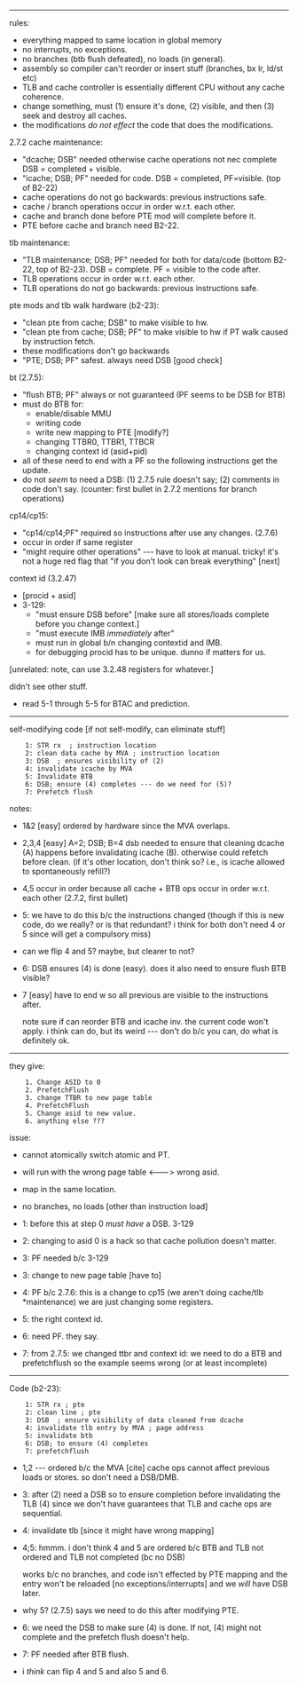 ---------------------------------------------------------------------------
rules:
  - everything mapped to same location in global memory
  - no interrupts, no exceptions.
  - no branches (btb flush defeated), no loads (in general).
  - assembly so compiler can't reorder or insert stuff (branches,
    bx lr, ld/st etc)
  - TLB and cache controller is essentially different CPU without any cache
    coherence.
  - change something, must (1) ensure it's done, (2) visible, and then (3) 
    seek and destroy all caches.
  - the modifications *do not effect* the code that does the modifications.

2.7.2 cache maintenance:
  - "dcache; DSB" needed otherwise cache operations not nec complete
      DSB = completed + visible.
  - "icache; DSB; PF" needed for code. DSB = completed, PF=visible.
      (top of B2-22)
  - cache operations do not go backwards: previous instructions safe.
  - cache / branch operations occur in order w.r.t. each other.
  - cache and branch done before PTE mod will complete before it.
  - PTE before cache and branch need B2-22.

tlb maintenance:
  - "TLB maintenance; DSB; PF" needed for both for data/code 
      (bottom B2-22, top of B2-23).  DSB = complete.  PF = visible to 
       the code after.
  - TLB operations occur in order w.r.t. each other.
  - TLB operations do not go backwards: previous instructions safe.
    
pte mods and tlb walk hardware (b2-23):

  - "clean pte from cache; DSB" to make visible to hw.  
  - "clean pte from cache; DSB; PF" to make visible to hw if PT walk caused
      by instruction fetch.  
  - these modifications don't go backwards
  - "PTE; DSB; PF" safest.  always need DSB [good check]

bt (2.7.5): 
  - "flush BTB; PF" always or not guaranteed (PF seems to be DSB for BTB)
  - must do BTB for:
      - enable/disable MMU
      - writing code
      - write new mapping to PTE [modify?]
      - changing TTBR0, TTBR1, TTBCR
      - changing context id (asid+pid)
  - all of these need to end with a PF so the following instructions get the update.
  - do not *seem* to need a DSB: (1) 2.7.5 rule doesn't say; (2)
      comments in code don't say.  (counter: first bullet in 2.7.2
      mentions for branch operations)

cp14/cp15:
  - "cp14/cp14;PF" required so instructions after use any changes. (2.7.6)
  - occur in order if same register
  - "might require other operations" --- have to look at manual.  tricky!
      it's not a huge red flag that "if you don't look can break everything"
      [next]

context id (3.2.47)
  - [procid + asid]
  - 3-129:
    - "must ensure DSB before" [make sure all stores/loads complete before 
          you change context.]
    - "must execute IMB *immediately* after"
    - must run in global b/n changing contextid and IMB.
    - for debugging procid has to be unique.  dunno if matters for us.

 [unrelated: note, can use 3.2.48 registers for whatever.]

  didn't see other stuff.

- read 5-1 through 5-5 for BTAC and prediction.


------------------------------------------------------------------
 self-modifying code [if not self-modify, can eliminate stuff]

        1: STR rx  ; instruction location
        2: clean data cache by MVA ; instruction location
        3: DSB  ; ensures visibility of (2)
        4: invalidate icache by MVA
        5: Invalidate BTB
        6: DSB; ensure (4) completes --- do we need for (5)?
        7: Prefetch flush

notes:
  - 1&2 [easy] ordered by hardware since the MVA overlaps.
  - 2,3,4 [easy]  A=2; DSB; B=4  dsb needed to ensure that cleaning dcache
          (A) happens before invalidating icache (B).  otherwise could refetch
          before clean.  (if it's other location, don't think so?  i.e., is 
          icache allowed to spontaneously refill?)

  - 4,5 occur in order because all cache + BTB ops occur in order w.r.t.
          each other (2.7.2, first bullet)

  - 5: we have to do this b/c the instructions changed (though if this is 
          new code, do we really? or is that redundant? i think for both
          don't need 4 or 5 since will get a compulsory miss)

  - can we flip 4 and 5?   maybe, but clearer to not?
        
  - 6: DSB ensures (4) is done (easy).  does it also need to ensure flush
          BTB visible?
         
  - 7 [easy] have to end w so all previous are visible to the instructions
          after.  

    note sure if can reorder BTB and icache inv.  the current code
    won't apply.  i think can do, but its weird --- don't do b/c you can,
    do what is definitely ok.
------------------------------------------------------------------
they give:

        1. Change ASID to 0
        2. PrefetchFlush
        3. change TTBR to new page table
        4. PrefetchFlush
        5. Change asid to new value.
        6. anything else ???

issue:
 - cannot atomically switch atomic and PT.
 - will run with the wrong page table <---> wrong asid.
 - map in the same location.
 - no branches, no loads [other than instruction load]

 - 1: before this at step 0 *must have* a DSB. 3-129 
 - 2: changing to asid 0 is a hack so that cache pollution doesn't matter.
 - 3: PF needed b/c 3-129
 - 3: change to new page table [have to]
 - 4: PF b/c 2.7.6: this is a change to cp15 (we aren't doing cache/tlb
         *maintenance) we are just changing some registers.
 - 5: the right context id.
 - 6: need PF.  they say.
 - 7: from 2.7.5: we changed ttbr and context id: we need to do a BTB
         and prefetchflush so the example seems wrong (or at least
         incomplete)
-----------------------------------------------------------------
Code (b2-23):

        1: STR rx ; pte
        2: clean line ; pte
        3: DSB  ; ensure visibility of data cleaned from dcache
        4: invalidate tlb entry by MVA ; page address
        5: invalidate btb
        6: DSB; to ensure (4) completes
        7: prefetchflush


 - 1;2 --- ordered b/c the MVA [cite]  cache ops cannot affect previous
        loads or stores.   so don't need a DSB/DMB.

 - 3: after (2) need a DSB so to ensure completion before invalidating
      the TLB (4) since we don't have guarantees that TLB and cache ops
      are sequential.

 - 4: invalidate tlb [since it might have wrong mapping]
 - 4;5: hmmm.  i don't think 4 and 5 are ordered b/c BTB and TLB 
      not ordered and TLB not completed (bc no DSB)

      works b/c no branches, and code isn't effected by PTE mapping and
      the entry won't be reloaded [no exceptions/interrupts]  and we
      *will* have DSB later.

 - why 5?  (2.7.5) says we need to do this after modifying PTE.

 - 6: we need the DSB to make sure (4) is done.  If not, (4) might
     not complete and the prefetch flush doesn't help.

 - 7: PF needed after BTB flush.
    
 - i *think* can flip 4 and 5 and also 5 and 6.

